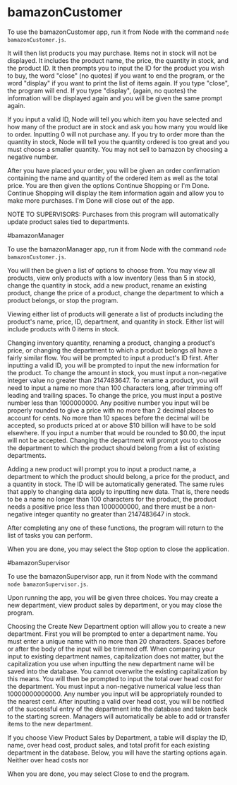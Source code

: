 # bamazonCustomer

To use the bamazonCustomer app, run it from Node with the command `node bamazonCustomer.js`.

It will then list products you may purchase. Items not in stock will not be displayed. It includes the product name, the price, the quantity in stock, and the product ID. It then prompts you to input the ID for the product you wish to buy, the word "close" (no quotes) if you want to end the program, or the word "display" if you want to print the list of items again. If you type "close", the program will end. If you type "display", (again, no quotes) the information will be displayed again and you will be given the same prompt again.

If you input a valid ID, Node will tell you which item you have selected and how many of the product are in stock and ask you how many you would like to order. Inputting 0 will not purchase any. If you try to order more than the quantity in stock, Node will tell you the quantity ordered is too great and you must choose a smaller quantity. You may not sell to bamazon by choosing a negative number.

After you have placed your order, you will be given an order confirmation containing the name and quantity of the ordered item as well as the total price. You are then given the options Continue Shopping or I'm Done. Continue Shopping will display the item information again and allow you to make more purchases. I'm Done will close out of the app.

NOTE TO SUPERVISORS: Purchases from this program will automatically update product sales tied to departments.

#bamazonManager

To use the bamazonManager app, run it from Node with the command `node bamazonCustomer.js`.

You will then be given a list of options to choose from. You may view all products, view only products with a low inventory (less than 5 in stock), change the quantity in stock, add a new product, rename an existing product, change the price of a product, change the department to which a product belongs, or stop the program.

Viewing either list of products will generate a list of products including the product's name, price, ID, department, and quantity in stock. Either list will include products with 0 items in stock.

Changing inventory quantity, renaming a product, changing a product's price, or changing the department to which a product belongs all have a fairly similar flow. You will be prompted to input a product's ID first. After inputting a valid ID, you will be prompted to input the new information for the product. To change the amount in stock, you must input a non-negative integer value no greater than 2147483647. To rename a product, you will need to input a name no more than 100 characters long, after trimming off leading and trailing spaces. To change the price, you must input a postive number less than 1000000000. Any positive number you input will be properly rounded to give a price with no more than 2 decimal places to account for cents. No more than 10 spaces before the decimal will be accepted, so products priced at or above $10 billion will have to be sold elsewhere. If you input a number that would be rounded to $0.00, the input will not be accepted. Changing the department will prompt you to choose the department to which the product should belong from a list of existing departments.

Adding a new product will prompt you to input a product name, a department to which the product should belong, a price for the product, and a quantity in stock. The ID will be automatically generated. The same rules that apply to changing data apply to inputting new data. That is, there needs to be a name no longer than 100 characters for the product, the product needs a positive price less than 1000000000, and there must be a non-negative integer quantity no greater than 2147483647 in stock.

After completing any one of these functions, the program will return to the list of tasks you can perform.

When you are done, you may select the Stop option to close the application.

#bamazonSupervisor

To use the bamazonSupervisor app, run it from Node with the command `node bamazonSupervisor.js`.

Upon running the app, you will be given three choices. You may create a new department, view product sales by department, or you may close the program.

Choosing the Create New Department option will allow you to create a new department. First you will be prompted to enter a department name. You must enter a unique name with no more than 20 characters. Spaces before or after the body of the input will be trimmed off. When comparing your input to existing department names, capitalization does not matter, but the capitalization you use when inputting the new department name will be saved into the database. You cannot overwrite the existing capitalization by this means. You will then be prompted to input the total over head cost for the department. You must input a non-negative numerical value less than 10000000000000. Any number you input will be appropriately rounded to the nearest cent. After inputting a valid over head cost, you will be notified of the successful entry of the department into the database and taken back to the starting screen. Managers will automatically be able to add or transfer items to the new department.

If you choose View Product Sales by Department, a table will display the ID, name, over head cost, product sales, and total profit for each existing department in the database. Below, you will have the starting options again. Neither over head costs nor 

When you are done, you may select Close to end the program.